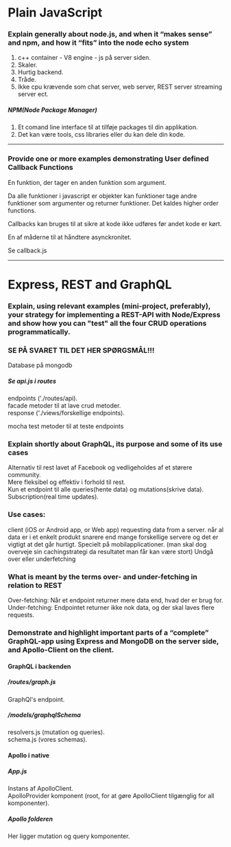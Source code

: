 # Plain JavaScript
### Explain generally about node.js, and when it “makes sense” and npm, and how it “fits” into the node echo system
1. c++ container - V8 engine - js på server siden. 
2. Skaler.  
3. Hurtig backend.  
4. Tråde.  
5. Ikke cpu krævende som chat server, web server, REST server streaming server ect. 

##### NPM(Node Package Manager)
1. Et comand line interface til at tilføje packages til din applikation.
2. Det kan være tools, css libraries eller du kan dele din kode. 

---
### Provide one or more examples demonstrating User defined Callback Functions
En funktion, der tager en anden funktion som argument.  

Da alle funktioner i javascript er objekter kan funktioner tage andre funktioner som argumenter og returner funktioner. Det kaldes higher order functions.  

Callbacks kan bruges til at sikre at kode ikke udføres før andet kode er kørt.  

En af måderne til at håndtere asynckronitet.  

Se callback.js  

---
# Express, REST and GraphQL
### Explain, using relevant examples (mini-project, preferably), your strategy for implementing a REST-API with Node/Express and show how you can "test" all the four CRUD operations programmatically.
### SE PÅ SVARET TIL DET HER SPØRGSMÅL!!!
Database på mongodb
##### Se api.js i routes
endpoints ('./routes/api).  
facade metoder til at lave crud metoder.  
response ('./views/forskellige endpoints).  

mocha test metoder til at teste endpoints

### Explain shortly about GraphQL, its purpose and some of its use cases
Alternativ til rest lavet af Facebook og vedligeholdes af et størere community.  
Mere fleksibel og effektiv i forhold til rest.  
Kun et endpoint til alle queries(hente data) og mutations(skrive data). Subscription(real time updates).  

### Use cases: 
client (iOS or Android app, or Web app) requesting data from a server.
når al data er i et enkelt produkt snarere end mange forskellige servere og det er vigtigt at det går hurtigt. 
Specielt på mobilapplicationer. (man skal dog overveje sin cachingstrategi da resultatet man får kan være stort)
Undgå over eller underfetching 

### What is meant by the terms over- and under-fetching in relation to REST
Over-fetching: Når et endpoint returner mere data end, hvad der er brug for.  
Under-fetching: Endpointet returner ikke nok data, og der skal laves flere requests.  

### Demonstrate and highlight important parts of a “complete” GraphQL-app using Express and MongoDB on the server side, and Apollo-Client on the client.
#### GraphQL i backenden
##### /routes/graph.js
GraphQl's endpoint.  

##### /models/graphqlSchema
resolvers.js (mutation og queries).  
schema.js (vores schemas).  

#### Apollo i native
##### App.js
Instans af ApolloClient.  
ApolloProvider komponent (root, for at gøre ApolloClient tilgænglig for all komponenter).  

##### Apollo folderen
Her ligger mutation og query komponenter.  

